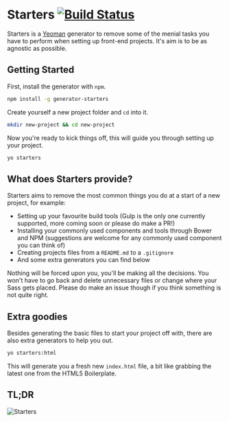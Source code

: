 # Starters [![Build Status](https://secure.travis-ci.org/nouveller/generator-starters.png?branch=master)](https://travis-ci.org/nouveller/generator-starters)

Starters is a [Yeoman](http://yeoman.io) generator to remove some of the menial tasks you have to perform when setting up front-end projects. It's aim is to be as agnostic as possible.

## Getting Started

First, install the generator with `npm`.

```bash
npm install -g generator-starters
```

Create yourself a new project folder and `cd` into it.

```bash
mkdir new-project && cd new-project
```

Now you're ready to kick things off, this will guide you through setting up your project.

```bash
yo starters
```

## What does Starters provide?

Starters aims to remove the most common things you do at a start of a new project, for example:

* Setting up your favourite build tools (Gulp is the only one currently supported, more coming soon or please do make a PR!)
* Installing your commonly used components and tools through Bower and NPM (suggestions are welcome for any commonly used component you can think of)
* Creating projects files from a `README.md` to a `.gitignore`
* And some extra generators you can find below

Nothing will be forced upon you, you'll be making all the decisions. You won't have to go back and delete unnecessary files or change where your Sass gets placed. Please do make an issue though if you think something is not quite right.

## Extra goodies

Besides generating the basic files to start your project off with, there are also extra generators to help you out.

```bash
yo starters:html
```

This will generate you a fresh new `index.html` file, a bit like grabbing the latest one from the HTML5 Boilerplate.

## TL;DR
![Starters](http://media.giphy.com/media/haBeggedmenEA/giphy.gif)
